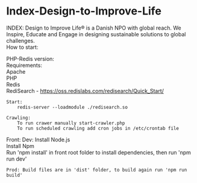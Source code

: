 # Index-Design-to-Improve-Life
INDEX: Design to Improve Life® is a Danish NPO with global reach. We Inspire, Educate and Engage in designing sustainable solutions to global challenges.<br/>
How to start:<br/>

PHP-Redis version:<br/>
	Requirements:<br/>
		Apache<br/>
		PHP<br/>
		Redis<br/>
		RediSearch - https://oss.redislabs.com/redisearch/Quick_Start/ <br/>
		
	Start:  
		redis-server --loadmodule ./redisearch.so  
		
	Crawling:  
		To run crawer manually start-crawler.php  
		To run scheduled crawling add cron jobs in /etc/crontab file  
		
Front:
	Dev:
		Install Node.js <br/>
		Install Npm <br/>
		Run 'npm install' in front root folder to install dependencies, then run 'npm run dev' <br/>
		
	Prod: Build files are in 'dist' folder, to build again run 'npm run build'
	
